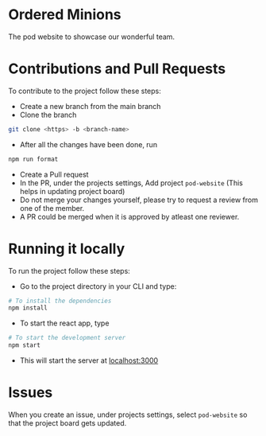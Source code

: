 # Ordered Minions

The pod website to showcase our wonderful team.

# Contributions and Pull Requests

To contribute to the project follow these steps: 

- Create a new branch from the main branch
- Clone the branch

```bash
git clone <https> -b <branch-name>
```

- After all the changes have been done, run 
```bash
npm run format
```
- Create a Pull request
- In the PR, under the projects settings, Add project `pod-website` (This helps in updating project board)
- Do not merge your changes yourself, please try to request a review from one of the member.
- A PR could be merged when it is approved by atleast one reviewer.

# Running it locally

To run the project follow these steps: 

- Go to the project directory in your CLI and type:

```bash
# To install the dependencies
npm install 
```

- To start the react app, type

```bash
# To start the development server
npm start
```

- This will start the server at [localhost:3000](https://localhost:3000)

# Issues

When you create an issue, under projects settings, select `pod-website` so that the project board gets updated.
